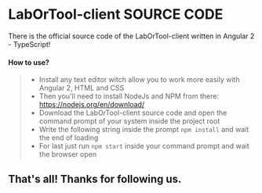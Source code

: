 
# LabOrTool-client SOURCE CODE

There is the official source code of the LabOrTool-client written in Angular 2 - TypeScript!

#### How to use?
> - Install any text editor witch allow you to work more easily with Angular 2, HTML and CSS
> - Then you'll need to install NodeJs and NPM from there: https://nodejs.org/en/download/
> - Download the LabOrTool-client source code and open the command prompt of your system inside the project root
> - Write the following string inside the prompt `npm install` and wait the end of loading
> - For last just run `npm start` inside your command prompt and wait the browser open

## That's all! Thanks for following us.
